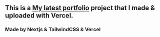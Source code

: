 ## This is a [My latest portfolio](https://taizen.vercel.app/) project that I made & uploaded with Vercel.

### Made by Nextjs & TailwindCSS & Vercel
